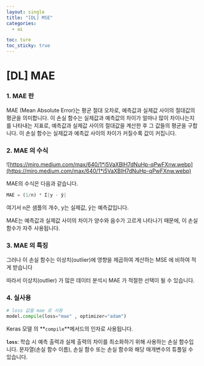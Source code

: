 ```yaml
---
layout: single
title: "[DL] MSE"
categories:
  - ai

toc: ture
toc_sticky: true
---
```


<!-- 위는 머릿말임 아래부터 포스트 본문 -->

# [DL] MAE

### 1. MAE 란

MAE (Mean Absolute Error)는 평균 절대 오차로, 예측값과 실제값 사이의 절대값의 평균을 의미합니다. 이 손실 함수는 실제값과 예측값의 차이가 얼마나 많이 차이나는지를 나타내는 지표로, 예측값과 실제값 사이의 절대값을 계산한 후 그 값들의 평균을 구합니다. 이 손실 함수는 실제값과 예측값 사이의 차이가 커질수록 값이 커집니다.

### 2. MAE 의 수식

![https://miro.medium.com/max/640/1*i5VaXBlH7dNuHp-qPwFXnw.webp](https://miro.medium.com/max/640/1*i5VaXBlH7dNuHp-qPwFXnw.webp)

MAE의 수식은 다음과 같습니다.

```python
MAE = (1/n) * Σ|y - ŷ|
```

여기서 n은 샘플의 개수, y는 실제값, ŷ는 예측값입니다.

MAE는 예측값과 실제값 사이의 차이가 양수와 음수가 고르게 나타나기 때문에, 이 손실 함수가 자주 사용됩니다. 

### 3. MAE 의 특징

그러나 이 손실 함수는 이상치(outlier)에 영향을  제곱하여 계산하는 MSE 에 비하여 적게 받습니다

따라서 이상치(outlier) 가 많은 데이터 분석시 MAE 가 적절한 선택이 될 수 있습니다.

### 4. 실사용

```python
# loss 값을 mae 로 사용
model.compile(loss="mae" , optimizer="adam")
```

Keras 모델 의 **`compile`**메서드의 인자로 사용됩니다.

**`loss`**: 학습 시 예측 출력과 실제 출력의 차이를 최소화하기 위해 사용하는 손실 함수입니다. 문자열(손실 함수 이름), 손실 함수 또는 손실 함수와 해당 매개변수의 튜플일 수 있습니다.
